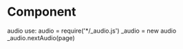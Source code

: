# Component
  audio
    use: audio = require('*/_audio.js')
         _audio = new audio
         _audio.nextAudio(page)
    
